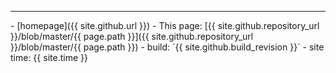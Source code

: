 <hr class="footer">
- [homepage]({{ site.github.url }})
- This page: [{{ site.github.repository_url }}/blob/master/{{ page.path }}]({{ site.github.repository_url }}/blob/master/{{ page.path }})
- build: `{{ site.github.build_revision }}`
- site time: {{ site.time }}

<script type="text/javascript">
document.querySelector('body').classList.add('markdown-body');
</script>

